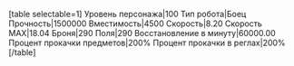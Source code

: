 [table selectable=1]
Уровень персонажа|100
Тип робота|Боец
Прочность|1500000
Вместимость|4500
Скорость|8.20
Скорость MAX|18.04
Броня|290
Поля|290
Восстановление в минуту|60000.00
Процент прокачки предметов|200%
Процент прокачки в реглах|200%
[/table]
